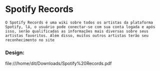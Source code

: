 # Spotify Records

``O Spotify Records é uma wiki sobre todos os artistas da plataforma Spotify, lá, o usuário pode conectar-se com sua conta logada e após isso, serão qualificadas as informações mais diversas sobre seus artistas favoritos. Além disso, muitos outros artistas terão seu reconhecimento no site``

### Design:

 file:///home/dit/Downloads/Spotify%20Records.pdf
